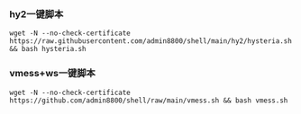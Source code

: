 ### hy2一键脚本
```
wget -N --no-check-certificate https://raw.githubusercontent.com/admin8800/shell/main/hy2/hysteria.sh && bash hysteria.sh
```

### vmess+ws一键脚本
```
wget -N --no-check-certificate https://github.com/admin8800/shell/raw/main/vmess.sh && bash vmess.sh
```
